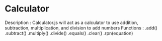 # Calculator

Description : Calculator.js will act as a calculator to use addition, subtraction, multiplication, and division to add numbers
Functions : 
    .add()
    .subtract()
    .multiply()
    .divide()
    .equals()
    .clear()
    .rpn(equation)
